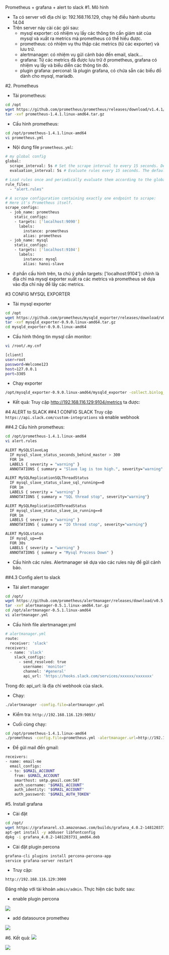 Prometheus + grafana + alert to slack
#1. Mô hình
- Ta có server với địa chỉ ip: 192.168.116.129, chạy hệ điều hành ubuntu 14.04
- Trên server này cài các gói sau:
  - mysql exporter: có nhiệm vụ lấy các thông tin cần giám sát của mysql và xuất ra metrics mà prometheus có thể hiểu được.
  - prometheus: có nhiệm vụ thu thập các metrics (từ các exporter) và lưu trữ.
  - alertmanager: có nhiệm vụ gửi cảnh báo đến email, slack...
  - grafana: Từ các metrics đã được lưu trữ ở prometheus, grafana có nhiệm vụ lấy và biểu diễn các thông tin đó.
  - plugin grafana: perconal: là plugin grafana, có chứa sẵn các biểu đồ dành cho mysql, mariadb.

#2. Prometheus
- Tải prometheus:  
```sh
cd /opt
wget https://github.com/prometheus/prometheus/releases/download/v1.4.1/prometheus-1.4.1.linux-amd64.tar.gz
tar -xvf prometheus-1.4.1.linux-amd64.tar.gz
```
- Cấu hình prometheus:
```sh
cd /opt/prometheus-1.4.1.linux-amd64
vi prometheus.yml
```
- Nội dung file `prometheus.yml`:
```sh
# my global config
global:
  scrape_interval: 5s # Set the scrape interval to every 15 seconds. Default is every 1 minute.
  evaluation_interval: 5s # Evaluate rules every 15 seconds. The default is every 1 minute.

# Load rules once and periodically evaluate them according to the global 'evaluation_interval'.
rule_files:
  - "alert.rules"

# A scrape configuration containing exactly one endpoint to scrape:
# Here it's Prometheus itself.
scrape_configs:
  - job_name: prometheus
    static_configs:
    - targets: ['localhost:9090']
      labels:
        instance: prometheus
        alias: prometheus
  - job_name: mysql
    static_configs:
    - targets: ['localhost:9104']
      labels:
        instance: mysql
        alias: hanoi-slave
```
- ở phần cấu hình trên, ta chú ý phần targets: ['localhost:9104']: chính là địa chỉ mà mysql exporter xuất ra các metrics và prometheus sẽ dựa vào địa chỉ này để lấy các metrics.

#3 CONFIG MYSQL EXPORTER
- Tải mysql exporter
```sh
cd /opt
wget https://github.com/prometheus/mysqld_exporter/releases/download/v0.9.0/mysqld_exporter-0.9.0.linux-amd64.tar.gz
tar -xvf mysqld_exporter-0.9.0.linux-amd64.tar.gz
cd mysqld_exporter-0.9.0.linux-amd64
```
- Cấu hình thông tin mysql cần monitor:
```sh
vi /root/.my.cnf
```
```sh
[client]
user=root
password=Welcome123
host=127.0.0.1
port=3305
```
- Chạy exporter
```sh
/opt/mysqld_exporter-0.9.0.linux-amd64/mysqld_exporter -collect.binlog_size=true -collect.info_schema.processlist=true
```
- Kết quả: Truy cập http://192.168.116.129:9104/metrics ta được:

#4 ALERT to SLACK
##4.1 CONFIG SLACK
Truy cập `https://api.slack.com/custom-integrations` và enable webhook

##4.2 Cấu hình prometheus:
```sh
cd /opt/prometheus-1.4.1.linux-amd64
vi alert.rules
```
```sh
ALERT MySQLSlaveLag
  IF mysql_slave_status_seconds_behind_master > 300
  FOR 1m
  LABELS { severity = "warning" }
  ANNOTATIONS { summary = "Slave lag is too high.", severity="warning" }

ALERT MySQLReplicationSQLThreadStatus
  IF mysql_slave_status_slave_sql_running==0
  FOR 1m
  LABELS { severity = "warning" }
  ANNOTATIONS { summary = "SQL thread stop", severity="warning"}

ALERT MySQLReplicationIOThreadStatus
  IF mysql_slave_status_slave_io_running==0
  FOR 1m
  LABELS { severity = "warning" }
  ANNOTATIONS { summary = "IO thread stop", severity="warning"}

ALERT MySQLstatus
  IF mysql_up==0
  FOR 30s
  LABELS { severity = "warning" }
  ANNOTATIONS { summary = "Mysql Process Down" }
```
- Cấu hình các rules. Alertmanager sẽ dựa vào các rules này để gửi cảnh báo.

##4.3 Config alert to slack
- Tải alert manager
```sh
cd /opt/
wget https://github.com/prometheus/alertmanager/releases/download/v0.5.1/alertmanager-0.5.1.linux-amd64.tar.gz
tar -xvf alertmanager-0.5.1.linux-amd64.tar.gz
cd /opt/alertmanager-0.5.1.linux-amd64
vi alertmanager.yml
```
- Cấu hình file alertmanager.yml
```sh
# alertmanager.yml
route:
  receiver: 'slack'
receivers:
  - name: 'slack'
    slack_configs:
      - send_resolved: true
        username: 'monitor'
        channel: '#general'
        api_url: 'https://hooks.slack.com/services/xxxxxx/xxxxxxx'
```
Trong đó: api_url: là địa chỉ webhook của slack.

- Chạy:
```sh
./alertmanager -config.file=alertmanager.yml
```
- Kiểm tra: `http://192.168.116.129:9093/`

- Cuối cùng chạy:
```sh
cd /opt/prometheus-1.4.1.linux-amd64
./prometheus -config.file=prometheus.yml -alertmanager.url=http://192.168.116.129:9093
```

- Để gửi mail đến gmail:
```sh
receivers:
- name: email-me
  email_configs:
  - to: $GMAIL_ACCOUNT
    from: $GMAIL_ACCOUNT
    smarthost: smtp.gmail.com:587
    auth_username: "$GMAIL_ACCOUNT"
    auth_identity: "$GMAIL_ACCOUNT"
    auth_password: "$GMAIL_AUTH_TOKEN"
```

#5. Install grafana
- Cài đặt
```sh
cd /opt/
wget https://grafanarel.s3.amazonaws.com/builds/grafana_4.0.2-1481203731_amd64.deb
apt-get install -y adduser libfontconfig
dpkg -i grafana_4.0.2-1481203731_amd64.deb
```
- Cài đặt plugin percona
```sh
grafana-cli plugins install percona-percona-app
service grafana-server restart
```
- Truy cập:
```sh
http://192.168.116.129:3000
```
Đăng nhập với tài khoản `admin/admin`. Thực hiện các bước sau:
- enable plugin percona

![](http://image.prntscr.com/image/a1d67911a9274ce3b708e6d7edeb8da6.png)

- add datasource prometheu

![](http://image.prntscr.com/image/4d7a1e5565874b9a8ebb0c0313573e9e.png)

#6. Kết quả:
![](http://image.prntscr.com/image/187ed17f74634219b1c4510951a8ee1e.png)

![](http://image.prntscr.com/image/416e4a6b546b434b9c244fd58eb7e311.png)
